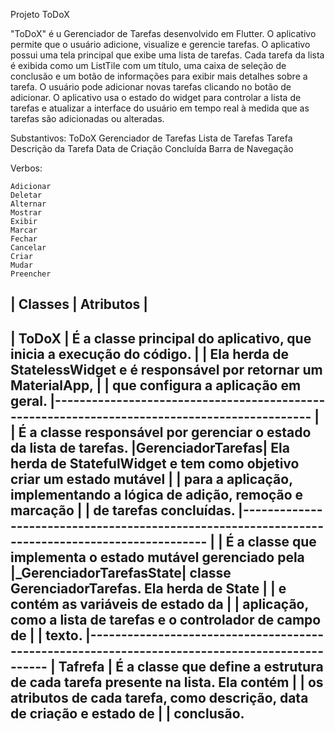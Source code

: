 Projeto ToDoX

 "ToDoX" é u Gerenciador de Tarefas desenvolvido em Flutter. O aplicativo permite que o usuário adicione, visualize e gerencie tarefas. O aplicativo possui uma tela principal que exibe uma lista de tarefas. Cada tarefa da lista é exibida como um ListTile com um título, uma caixa de seleção de conclusão e um botão de informações para exibir mais detalhes sobre a tarefa. O usuário pode adicionar novas tarefas clicando no botão de adicionar. O aplicativo usa o estado do widget para controlar a lista de tarefas e atualizar a interface do usuário em tempo real à medida que as tarefas são adicionadas ou alteradas.

Substantivos:
    ToDoX
    Gerenciador de Tarefas
    Lista de Tarefas
    Tarefa
    Descrição da Tarefa
    Data de Criação
    Concluída
    Barra de Navegação

Verbos:

    Adicionar
    Deletar
    Alternar
    Mostrar
    Exibir
    Marcar
    Fechar
    Cancelar
    Criar
    Mudar
    Preencher



|   Classes |   Atributos   |
------------------------------
|   ToDoX   |   É a classe principal do aplicativo, que inicia a execução do código. 
|           |   Ela herda de StatelessWidget e é responsável por retornar um MaterialApp,
|           |   que configura a aplicação em geral.
|---------------------------------------------------------------------------------------------
|                  | 	É a classe responsável por gerenciar o estado da lista de tarefas. 
|GerenciadorTarefas|	Ela herda de StatefulWidget e tem como objetivo criar um estado mutável |                  |	para a aplicação, implementando a lógica de adição, remoção e marcação |                  |	de tarefas concluídas.
|------------------------------------------------------------------------------------------------
|                        |	É a classe que implementa o estado mutável gerenciado pela 
|_GerenciadorTarefasState|	classe GerenciadorTarefas. Ela herda de State
|                        |	<GerenciadorTarefas> e contém as variáveis de estado da
|                        |	aplicação, como a lista de tarefas e o controlador de campo de |                        |	texto.
|-----------------------------------------------------------------------------------------------
| Tafrefa |	É a classe que define a estrutura de cada tarefa presente na lista. Ela contém
|         |	os atributos de cada tarefa, como descrição, data de criação e estado de
|         |	conclusão.
-------------------------------------------------------------------------------------------------

